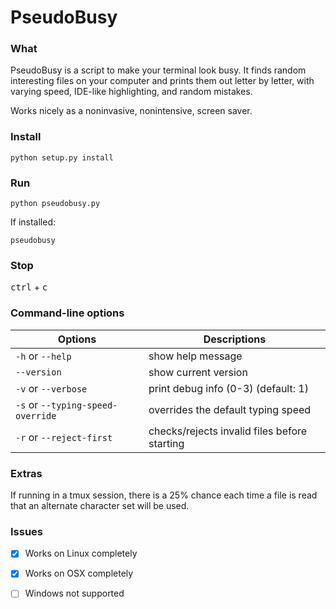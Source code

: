 # PseudoBusy

### What
PseudoBusy is a script to make your terminal look busy.
It finds random interesting files on your computer and prints them out letter by letter, with varying speed, IDE-like highlighting, and random mistakes.

Works nicely as a noninvasive, nonintensive, screen saver.

### Install
```
python setup.py install
```

### Run
```
python pseudobusy.py
```
If installed:
```
pseudobusy
```

### Stop
<kbd>ctrl</kbd> + <kbd>c</kbd>

### Command-line options

Options | Descriptions
------- | ------------
`-h` or `--help` | show help message
`--version`      | show current version
`-v` or `--verbose` | print debug info (0-3) (default: 1)
`-s` or `--typing-speed-override` | overrides the default typing speed
`-r` or `--reject-first` | checks/rejects invalid files before starting

### Extras
If running in a tmux session, there is a 25% chance each time a file is read that an alternate character set will be used.

### Issues

- [x] Works on Linux completely

- [x] Works on OSX completely

- [ ] Windows not supported


